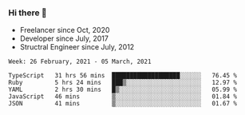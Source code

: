 ### Hi there 👋

- Freelancer since Oct, 2020
- Developer since July, 2017
- Structral Engineer since July, 2012

<!--START_SECTION:waka-->
```text
Week: 26 February, 2021 - 05 March, 2021

TypeScript   31 hrs 56 mins  ███████████████████░░░░░░   76.45 % 
Ruby         5 hrs 24 mins   ███▒░░░░░░░░░░░░░░░░░░░░░   12.97 % 
YAML         2 hrs 30 mins   █▒░░░░░░░░░░░░░░░░░░░░░░░   05.99 % 
JavaScript   46 mins         ▒░░░░░░░░░░░░░░░░░░░░░░░░   01.84 % 
JSON         41 mins         ▒░░░░░░░░░░░░░░░░░░░░░░░░   01.67 % 
```
<!--END_SECTION:waka-->
